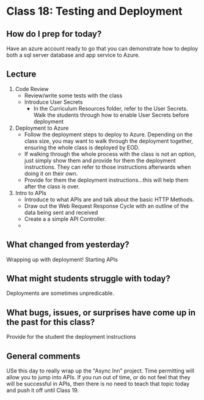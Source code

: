 # Class 18: Testing and Deployment

## How do I prep for today?

Have an azure account ready to go that you can demonstrate how to deploy both a sql server database and app service to Azure.

## Lecture
1. Code Review
   - Review/write some tests with the class
   - Introduce User Secrets
     - In the Curriculum Resources folder, refer to the User Secrets. Walk
   the students through how to enable User Secrets before deployment 
1. Deployment to Azure
   - Follow the deployment steps to deploy to Azure. Depending on the class size, you may want
   to walk through the deployment together, ensuring the whole class is deployed by EOD. 
   - If walking through the whole process with the class is not an option, just simply show them and provide for them the deployment instructions. They can refer to those instructions afterwards when doing it on their own. 
   - Provide for them the deployment instructions...this will help them after the class is over. 
2. Intro to APIs
   - Introduce to what APIs are and talk about the basic HTTP Methods. 
   - Draw out the Web Request Response Cycle with an outline of the data being sent and received
   - Create a a simple API Controller.
   - 
## What changed from yesterday? 
Wrapping up with deployment! Starting APIs

## What might students struggle with today?  
Deployments are sometimes unpredicable.

## What bugs, issues, or surprises have come up in the past for this class?
Provide for the student the deployment instructions

## General comments
USe this day to really wrap up the "Async Inn" project. Time permitting will allow you to jump into APIs.
If you run out of time, or do not feel that they will be successful in APIs, then there is no need to teach that topic today
and push it off until Class 19. 
